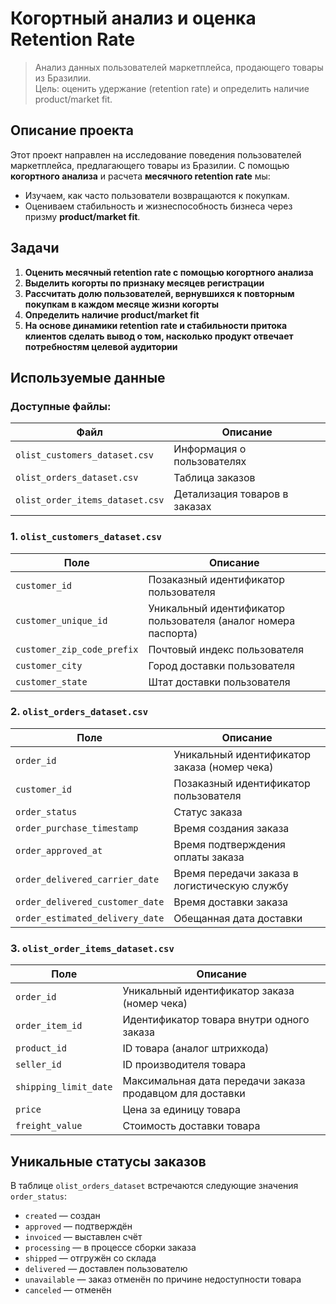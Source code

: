 # Когортный анализ и оценка Retention Rate

> Анализ данных пользователей маркетплейса, продающего товары из Бразилии.  
> Цель: оценить удержание (retention rate) и определить наличие product/market fit.

## Описание проекта

Этот проект направлен на исследование поведения пользователей маркетплейса, предлагающего товары из Бразилии. С помощью **когортного анализа** и расчета **месячного retention rate** мы:

- Изучаем, как часто пользователи возвращаются к покупкам.
- Оцениваем стабильность и жизнеспособность бизнеса через призму **product/market fit**.

## Задачи

1. **Оценить месячный retention rate с помощью когортного анализа**
2. **Выделить когорты по признаку месяцев регистрации**
3. **Рассчитать долю пользователей, вернувшихся к повторным покупкам в каждом месяце жизни когорты**
4. **Определить наличие product/market fit**
5. **На основе динамики retention rate и стабильности притока клиентов сделать вывод о том, насколько продукт отвечает потребностям целевой аудитории**

## Используемые данные

### Доступные файлы:

| Файл | Описание |
|------|----------|
| `olist_customers_dataset.csv` | Информация о пользователях |
| `olist_orders_dataset.csv`    | Таблица заказов |
| `olist_order_items_dataset.csv` | Детализация товаров в заказах |


### 1. `olist_customers_dataset.csv`

| Поле | Описание |
|------|----------|
| `customer_id` | Позаказный идентификатор пользователя |
| `customer_unique_id` | Уникальный идентификатор пользователя (аналог номера паспорта) |
| `customer_zip_code_prefix` | Почтовый индекс пользователя |
| `customer_city` | Город доставки пользователя |
| `customer_state` | Штат доставки пользователя |


### 2. `olist_orders_dataset.csv`

| Поле | Описание |
|------|----------|
| `order_id` | Уникальный идентификатор заказа (номер чека) |
| `customer_id` | Позаказный идентификатор пользователя |
| `order_status` | Статус заказа |
| `order_purchase_timestamp` | Время создания заказа |
| `order_approved_at` | Время подтверждения оплаты заказа |
| `order_delivered_carrier_date` | Время передачи заказа в логистическую службу |
| `order_delivered_customer_date` | Время доставки заказа |
| `order_estimated_delivery_date` | Обещанная дата доставки |


### 3. `olist_order_items_dataset.csv`

| Поле | Описание |
|------|----------|
| `order_id` | Уникальный идентификатор заказа (номер чека) |
| `order_item_id` | Идентификатор товара внутри одного заказа |
| `product_id` | ID товара (аналог штрихкода) |
| `seller_id` | ID производителя товара |
| `shipping_limit_date` | Максимальная дата передачи заказа продавцом для доставки |
| `price` | Цена за единицу товара |
| `freight_value` | Стоимость доставки товара |


## Уникальные статусы заказов

В таблице `olist_orders_dataset` встречаются следующие значения `order_status`:

- `created` — создан
- `approved` — подтверждён
- `invoiced` — выставлен счёт
- `processing` — в процессе сборки заказа
- `shipped` — отгружён со склада
- `delivered` — доставлен пользователю
- `unavailable` — заказ отменён по причине недоступности товара
- `canceled` — отменён
